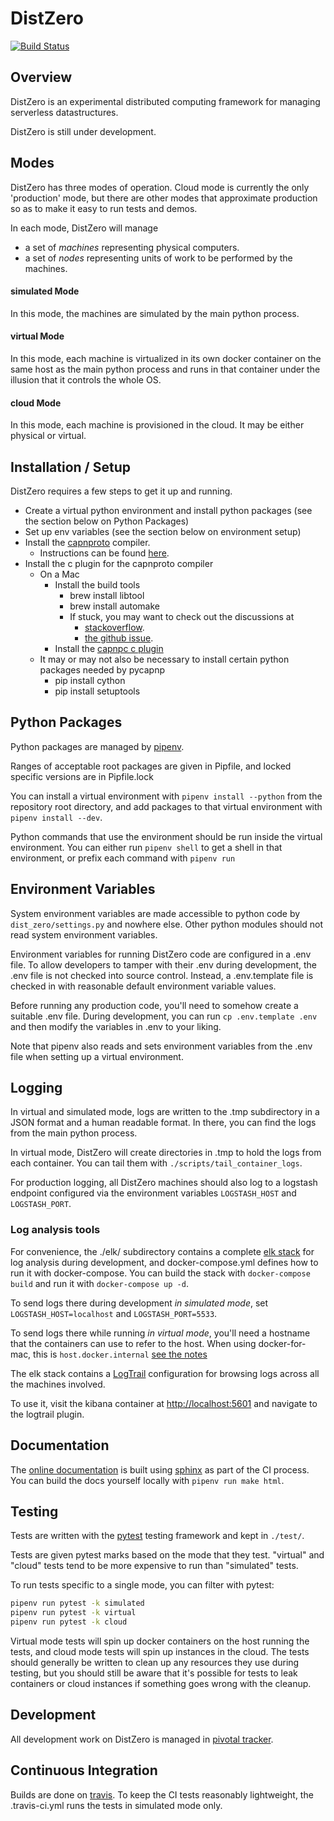 # DistZero

[![Build Status](https://travis-ci.org/koreiklein/dist_zero.svg?branch=dev)](https://travis-ci.org/koreiklein/dist_zero)

## Overview

DistZero is an experimental distributed computing framework for managing serverless datastructures.

DistZero is still under development.

## Modes

DistZero has three modes of operation. Cloud mode is currently the only 'production' mode,
but there are other modes that approximate production so as to make it easy to run tests and demos.

In each mode, DistZero will manage

- a set of *machines* representing physical computers.
- a set of *nodes* representing units of work to be performed by the machines.

#### simulated Mode
In this mode, the machines are simulated by the main python process.

#### virtual Mode
In this mode, each machine is virtualized in its own docker container on the same host as the main python process and
runs in that container under the illusion that it controls the whole OS.

#### cloud Mode
In this mode, each machine is provisioned in the cloud.  It may be either physical or virtual.

## Installation / Setup

DistZero requires a few steps to get it up and running.

- Create a virtual python environment and install python packages (see the section below on Python Packages)
- Set up env variables (see the section below on environment setup)
- Install the [capnproto](https://capnproto.org/) compiler.
  - Instructions can be found [here](https://capnproto.org/install.html).
- Install the c plugin for the capnproto compiler
  - On a Mac
    - Install the build tools
      - brew install libtool
      - brew install automake
      - If stuck, you may want to check out the discussions at
        - [stackoverflow](https://stackoverflow.com/questions/9575989/install-autoreconf-on-osx-lion).
        - [the github issue](https://github.com/maxmind/libmaxminddb/issues/9).
    - Install the [capnpc c plugin](https://github.com/opensourcerouting/c-capnproto)
  - It may or may not also be necessary to install certain python packages needed by pycapnp
    - pip install cython
    - pip install setuptools

## Python Packages

Python packages are managed by [pipenv](https://docs.pipenv.org/).

Ranges of acceptable root packages are given in Pipfile, and locked specific versions are in Pipfile.lock

You can install a virtual environment with `pipenv install --python` from the repository root directory,
and add packages to that virtual environment with `pipenv install --dev`.

Python commands that use the environment should be run inside the virtual environment.  You can either run
`pipenv shell` to get a shell in that environment, or prefix each command with `pipenv run`


## Environment Variables

System environment variables are made accessible to python code by `dist_zero/settings.py` and
nowhere else.  Other python modules should not read system environment variables.

Environment variables for running DistZero code are configured in a .env file.
To allow developers to tamper with their .env during development, the .env file
is not checked into source control.  Instead, a .env.template file is checked in with
reasonable default environment variable values.

Before running any production code, you'll need to somehow create a suitable .env file.
During development, you can run `cp .env.template .env` and then modify the variables in .env to your liking.

Note that pipenv also reads and sets environment variables from the .env file when setting up a virtual environment.

## Logging

In virtual and simulated mode, logs are written to the .tmp subdirectory in a JSON format and a human readable format.
In there, you can find the logs from the main python process.

In virtual mode, DistZero will create directories in .tmp to hold the logs from each container.
You can tail them with `./scripts/tail_container_logs`.

For production logging, all DistZero machines should also log to a logstash endpoint
configured via the environment variables `LOGSTASH_HOST` and `LOGSTASH_PORT`.

### Log analysis tools

For convenience, the ./elk/ subdirectory contains
a complete [elk stack](https://www.elastic.co/elk-stack) for log analysis during development,
and docker-compose.yml defines how to run it with docker-compose.
You can build the stack with `docker-compose build` and run it with `docker-compose up -d`.

To send logs there during development *in simulated mode*, set `LOGSTASH_HOST=localhost` and `LOGSTASH_PORT=5533`.

To send logs there while running *in virtual mode*, you'll need a hostname that the containers can use to refer
to the host.  When using docker-for-mac, this is `host.docker.internal`
[see the notes](https://docs.docker.com/docker-for-mac/release-notes/#docker-community-edition-17060-ce-mac18-2017-06-28-stable)

The elk stack contains a [LogTrail](https://github.com/sivasamyk/logtrail) configuration for browsing logs across all
the machines involved.

To use it, visit the kibana container at [http://localhost:5601](http://localhost:5601) and navigate to the logtrail
plugin.

## Documentation

The [online documentation](https://koreiklein.github.io/dist_zero/) is built using
[sphinx](http://www.sphinx-doc.org/en/master/) as part of the CI process.  You can build the docs yourself
locally with `pipenv run make html`.

## Testing

Tests are written with the [pytest](https://docs.pytest.org/en/latest/) testing framework and kept in `./test/`.

Tests are given pytest marks  based on the mode that they test.  "virtual" and "cloud" tests tend to
be more expensive to run than "simulated" tests.

To run tests specific to a single mode, you can filter with pytest:

```bash
pipenv run pytest -k simulated
pipenv run pytest -k virtual
pipenv run pytest -k cloud
```

Virtual mode tests will spin up docker containers on the host running the tests,
and cloud mode tests will spin up instances in the cloud.  The tests should generally be written to clean up any
resources they use during testing, but you should still be aware that it's possible for tests to leak containers or
cloud instances if something goes wrong with the cleanup.

## Development

All development work on DistZero is managed in [pivotal tracker](https://www.pivotaltracker.com/n/projects/2160764).

## Continuous Integration

Builds are done on [travis](https://travis-ci.org/koreiklein/dist_zero).  To keep the CI tests reasonably lightweight,
the .travis-ci.yml runs the tests in simulated mode only.

